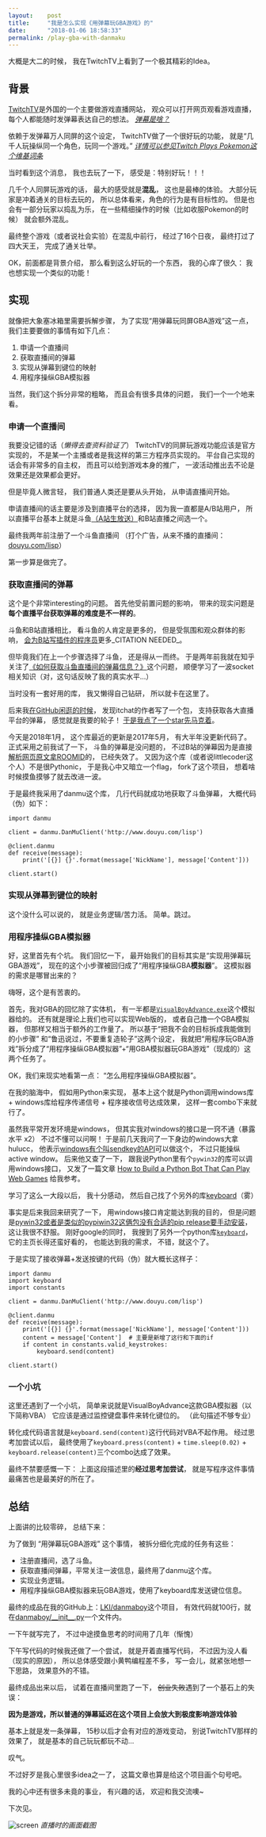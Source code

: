 ```yaml
---
layout:    post
title:     "我是怎么实现《用弹幕玩GBA游戏》的"
date:      "2018-01-06 18:58:33"
permalink: /play-gba-with-danmaku
---
```


大概是大二的时候，
我在TwitchTV上看到了一个极其精彩的Idea。

<!--MORE-->

## 背景

[TwitchTV][twitch]是外国的一个主要做游戏直播网站，
观众可以打开网页观看游戏直播，
每个人都能随时发弹幕表达自己的想法。
[_弹幕是啥？_][danmaku]

依赖于发弹幕万人同屏的这个设定，
TwitchTV做了一个很好玩的功能，
就是“几千人玩操纵同一个角色，玩同一个游戏。”
[_详情可以参见Twitch Plays Pokemon这个维基词条_][tpp]

当时看到这个消息，
我也去玩了一下，
感受是：特别好玩！！！

几千个人同屏玩游戏的话，
最大的感受就是**混乱**，
这也是最棒的体验。
大部分玩家是冲着通关的目标去玩的，
所以总体看来，角色的行为是有目标性的。
但是也会有一部分玩家以捣乱为乐，
在一些精细操作的时候（比如收服Pokemon的时候）
就会额外混乱。

最终整个游戏（或者说社会实验）在混乱中前行，
经过了16个日夜，
最终打过了四大天王，
完成了通关壮举。

OK，前面都是背景介绍，
那么看到这么好玩的一个东西，
我的心痒了很久：
我也想实现一个类似的功能！


## 实现

就像把大象塞冰箱里需要拆解步骤，
为了实现“用弹幕玩同屏GBA游戏”这一点，
我们主要要做的事情有如下几点：

1. 申请一个直播间
2. 获取直播间的弹幕
3. 实现从弹幕到键位的映射
4. 用程序操纵GBA模拟器

当然，我们这个拆分非常的粗略，
而且会有很多具体的问题，
我们一个一个地来看。


### 申请一个直播间

我要没记错的话（_懒得去查资料验证了_）
TwitchTV的同屏玩游戏功能应该是官方实现的，
不是某一个主播或者是我这样的第三方程序员实现的。
平台自己实现的话会有非常多的自主权，
而且可以给到游戏本身的推广，
一波活动推出去不论是效果还是效果都会更好。

但是毕竟人微言轻，
我们普通人类还是要从头开始，
从申请直播间开始。

申请直播间的话主要是涉及到直播平台的选择，
因为我一直都是A/B站用户，
所以直播平台基本上就是斗鱼[（A站生放送）][shengfangsong]和B站直播之间选一个。

最终我两年前注册了一个斗鱼直播间
（打个广告，从来不播的直播间：[douyu.com/lisp][lisp]）

第一步算是做完了。


### 获取直播间的弹幕

这个是个非常interesting的问题。
首先他受前置问题的影响，
带来的现实问题是**每个直播平台获取弹幕的难度是不一样的**。

斗鱼和B站直播相比，
看斗鱼的人肯定是更多的，
但是受氛围和观众群体的影响，
[会为B站写插件的程序员][vim-bilibili]更多_CITATION NEEDED_。

但毕竟我们在上一个步骤选择了斗鱼，
还是得从一而终。
于是两年前我就在知乎关注了[《如何获取斗鱼直播间的弹幕信息？》][zhihu-douyu-danmu]这个问题，
顺便学习了一波socket相关知识（对，这句话反映了我的真实水平...）

当时没有一套好用的库，
我又懒得自己钻研，
所以就卡在这里了。

后来我[在GitHub闲逛的时候][play-github]，
发现itchat的作者写了一个包，
支持获取各大直播平台的弹幕，
感觉就是我要的轮子！
[于是我点了一个star先马克着][danmu]。

今天是2018年1月，
这个库最近的更新是2017年5月，
有大半年没更新代码了。
正式采用之前我试了一下，
斗鱼的弹幕是没问题的，
不过B站的弹幕因为是直接[解析网页原文拿ROOMID][roomid]的，
已经失效了。
又因为这个库（或者说littlecoder这个人）不是很Pythonic，
于是我心中又暗立一个flag，
fork了这个项目，
想着啥时候摸鱼摸够了就去改进一波。

于是最终我采用了danmu这个库，
几行代码就成功地获取了斗鱼弹幕，
大概代码（伪）如下：

```
import danmu

client = danmu.DanMuClient('http://www.douyu.com/lisp')

@client.danmu
def receive(message):
    print('[{}] {}'.format(message['NickName'], message['Content']))

client.start()
```

### 实现从弹幕到键位的映射

这个没什么可以说的，
就是业务逻辑/苦力活。
简单。跳过。


### 用程序操纵GBA模拟器

好，这里首先有个坑。
我们回忆一下，
最开始我们的目标其实是“实现用弹幕玩GBA游戏”，
现在的这个小步骤被回归成了“用程序操纵GBA**模拟器**”。
这模拟器的需求是哪冒出来的？

嗨呀，这个是有苦衷的。

首先，我对GBA的回忆除了实体机，
有一半都是[`VisualBoyAdvance.exe`][vba]这个模拟器给的。
还有就是理论上我们也可以实现Web版的，
或者自己撸一个GBA模拟器，
但那样又相当于额外的工作量了。
所以基于“把我不会的目标拆成我能做到的小步骤”
和“鲁迅说过，不要重复造轮子”这两个设定，
我就把“用程序玩GBA游戏”拆分成了“用程序操纵GBA模拟器”+“用GBA模拟器玩GBA游戏”（现成的）这两个任务了。

OK，我们来现实地看第一点：
“怎么用程序操纵GBA模拟器”。

在我的脑海中，
假如用Python来实现，
基本上这个就是Python调用windows库 + windows库给程序传递信号 + 程序接收信号达成效果，
这样一套combo下来就行了。

虽然我平常开发环境是windows，
但其实我对windows的接口是一窍不通（暴露水平 x2）
不过不懂可以问啊！
于是前几天我问了一下身边的windows大拿hulucc，
他表示[windows有个叫sendkey的API][sendkeys]可以做这个，
不过只能操纵active window。
后来他又查了一下，
跟我说Python里有个`pywin32`的库可以调用windows接口，
又发了一篇文章 [How to Build a Python Bot That Can Play Web Games][py-bot]
给我参考。

学习了这么一大段以后，
我十分感动，
然后自己找了个另外的库[keyboard][keyboard]（雾）

事实是后来我回来研究了一下，
用windows接口肯定能达到我的目的，
但是问题是[pywin32或者是类似的pypiwin32这俩包没有合适的pip release要手动安装][pywin32-install]，
这让我很不舒服。
刚好google的同时，
我搜到了另外一个python库[`keyboard`][keyboard]，
它的主页长得还蛮好看的，
也能达到我的需求，
不错，就这个了。

于是实现了接收弹幕+发送按键的代码（伪）就大概长这样子：

```
import danmu
import keyboard
import constants

client = danmu.DanMuClient('http://www.douyu.com/lisp')

@client.danmu
def receive(message):
    print('[{}] {}'.format(message['NickName'], message['Content']))
    content = message['Content']  # 主要是新增了这行和下面的if
    if content in constants.valid_keystrokes:
        keyboard.send(content)

client.start()
```

### 一个小坑

这里还遇到了一个小坑，
简单来说就是VisualBoyAdvance这款GBA模拟器（以下简称VBA）
它应该是通过监控键盘事件来转化键位的。
（此句描述不够专业）

转化成代码语言就是`keyboard.send(content)`这行代码对VBA不起作用。
经过思考加尝试以后，
最终使用了`keyboard.press(content)` + `time.sleep(0.02)` + `keyboard.release(content)`三个combo达成了效果。

最终不禁要感慨一下：
上面这段描述里的**经过思考加尝试**，
就是写程序这件事情最痛苦也是最美好的所在了。


## 总结

上面讲的比较零碎，
总结下来：

为了做到 “用弹幕玩GBA游戏” 这个事情，
被拆分细化完成的任务有这些：

* 注册直播间，选了斗鱼。
* 获取直播间弹幕，平常关注一波信息，最终用了danmu这个库。
* 实现业务逻辑。
* 用程序操纵GBA模拟器来玩GBA游戏，使用了keyboard库发送键位信息。

最终的成品在我的GitHub上：[LKI/danmaboy][danmaboy]这个项目，
有效代码就100行，就在[danmaboy/\_\_init\_\_.py][init.py]一个文件内。

一下午就写完了，
不过中途摸鱼思考的时间用了几年（惭愧）

下午写代码的时候我还做了一个尝试，
就是开着直播写代码，
不过因为没人看（现实的原因），
所以总体感受跟小黄鸭编程差不多，
写一会儿，就紧张地想一下思路，
效果意外的不错。

最终成品出来以后，
试着在直播间里跑了一下，
~~创业失败~~遇到了一个基石上的失误：

**因为是游戏，所以普通的弹幕延迟在这个项目上会放大到极度影响游戏体验**

基本上就是发一条弹幕，
15秒以后才会有对应的游戏变动，
别说TwitchTV那样的效果了，
就是基本的自己玩玩都玩不动…

叹气。

不过好歹是我心里很多idea之一了，
这篇文章也算是给这个项目画个句号吧。

我的心中还有很多未竟的事业，
有兴趣的话，
欢迎和我交流噢~

下次见。

![screen][screen]
_直播时的画面截图_

[twitch]: https://www.twitch.tv/
[danmaku]: https://zh.moegirl.org/zh-hans/%E5%BC%B9%E5%B9%95
[tpp]: https://en.wikipedia.org/wiki/Twitch_Plays_Pok%C3%A9mon
[shengfangsong]: https://www.zhihu.com/question/27088840
[lisp]: https://www.douyu.com/lisp
[vim-bilibili]: https://github.com/feisuzhu/vim-bilibili-live
[play-github]: /how-i-use-github
[danmu]: https://github.com/littlecodersh/danmu
[roomid]: https://github.com/littlecodersh/danmu/blob/master/danmu/Bilibili.py
[zhihu-douyu-danmu]: https://www.zhihu.com/question/29027665
[vba]: https://en.wikipedia.org/wiki/VisualBoyAdvance
[sendkeys]: https://msdn.microsoft.com/en-us/library/system.windows.forms.sendkeys(v=vs.110).aspx
[py-bot]: https://code.tutsplus.com/tutorials/how-to-build-a-python-bot-that-can-play-web-games--active-11117
[keyboard]: https://github.com/boppreh/keyboard
[pywin32-install]: https://stackoverflow.com/questions/4863056/how-to-install-pywin32-module-in-windows-7
[danmaboy]: https://github.com/LKI/danmaboy
[init.py]: https://github.com/LKI/danmaboy/blob/master/danmaboy/__init__.py
[screen]: /assets/pics/screen.png

